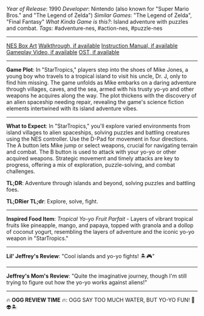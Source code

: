 *Year of Release*: 1990
*Developer*: Nintendo (also known for "Super Mario Bros." and "The Legend of Zelda")
*Similar Games*: "The Legend of Zelda", "Final Fantasy"
*What Kinda Game is this?*: Island adventure with puzzles and combat.
*Tags:* #adventure-nes, #action-nes, #puzzle-nes

---
[NES Box Art](https://www.google.com/search?tbm=isch&q=NES+Box+Art+Startropics) 
[Walkthrough, if available](https://www.google.com/search?q=Walkthrough+NES+Startropics)
[Instruction Manual, if available](https://www.google.com/search?q=NES+Instruction+Manual+Startropics)
[Gameplay Video, if available](https://www.youtube.com/results?search_query=gameplay+NES+Startropics) 
[OST, if available](https://www.youtube.com/results?search_query=gameplay+NES+Startropics+OST)

- - -
**Game Plot**: In "StarTropics," players step into the shoes of Mike Jones, a young boy who travels to a tropical island to visit his uncle, Dr. J, only to find him missing. The game unfolds as Mike embarks on a daring adventure through villages, caves, and the sea, armed with his trusty yo-yo and other weapons he acquires along the way. The plot thickens with the discovery of an alien spaceship needing repair, revealing the game's science fiction elements intertwined with its island adventure vibes.

- - -
**What to Expect**: In "StarTropics," you'll explore varied environments from island villages to alien spaceships, solving puzzles and battling creatures using the NES controller. Use the D-Pad for movement in four directions. The A button lets Mike jump or select weapons, crucial for navigating terrain and combat. The B button is used to attack with your yo-yo or other acquired weapons. Strategic movement and timely attacks are key to progress, offering a mix of exploration, puzzle-solving, and combat challenges.

**TL;DR**: Adventure through islands and beyond, solving puzzles and battling foes.

**TL;DRier TL;dr**: Explore, solve, fight.

---
**Inspired Food Item**: *Tropical Yo-yo Fruit Parfait* - Layers of vibrant tropical fruits like pineapple, mango, and papaya, topped with granola and a dollop of coconut yogurt, resembling the layers of adventure and the iconic yo-yo weapon in "StarTropics."

---
**Lil' Jeffrey's Review**: "Cool islands and yo-yo fights! 🏝️🎮"

---
**Jeffrey's Mom's Review**: "Quite the imaginative journey, though I'm still trying to figure out how the yo-yo works against aliens!"

---
🔥 **OGG REVIEW TIME** 🔥: OGG SAY TOO MUCH WATER, BUT YO-YO FUN! 🌴👽🏝️
